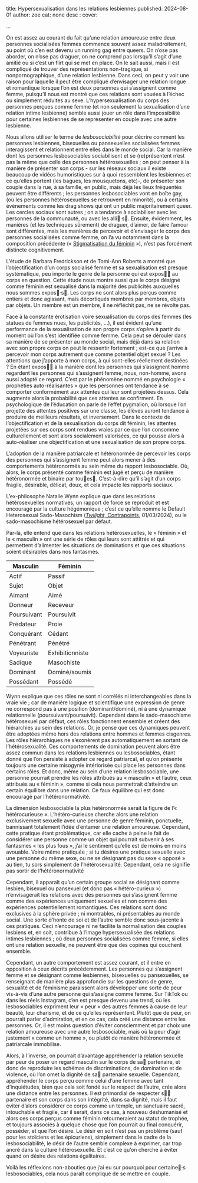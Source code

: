 title: Hypersexualisation dans les relations lesbiennes
published: 2024-08-01
author: zoe
cat: none
desc : 
cover: 

...



On est assez au courant du fait qu’une relation amoureuse entre deux personnes
socialisées femmes commence souvent assez maladroitement, au point où c’en est
devenu un running gag entre queers. On n’ose pas aborder, on n’ose pas draguer, on
ne comprend pas lorsqu’il s’agit d’une amitié ou si c’est un flirt qui se met en place. On
le sait aussi, mais il est compliqué de trouver des représentations non-tragique, si nonpornographique,
d’une relation lesbienne. Dans ceci, on peut y voir une raison pour
laquelle il peut être compliqué d’envisager une relation longue et romantique lorsque
l’on est deux personnes qui s’assignent comme femme, puisqu’il nous est montré que
ces relations sont vouées à l’échec ou simplement réduites au sexe. L’hypersexualisation
du corps des personnes perçues comme femme (et non seulement la sexualisation d’une
relation intime lesbienne) semble aussi jouer un rôle dans l’impossibilité pour certaines
lesbiennes de se représenter en couple avec une autre lesbienne.


Nous allons utiliser le terme de *lesbosociabilité* pour décrire comment les
personnes lesbiennes, bisexuelles ou pansexuelles socialisées femmes interagissent et
relationnent entre elles dans le monde social. Car la manière dont les personnes
lesbosociables sociabilisent et se (re)présentent n’est pas la même que celle des
personnes hétérosexuelles ; on peut penser à la manière de présenter son corps - sur les
réseaux sociaux il existe beaucoup de vidéos humoristiques sur à quoi ressemblent les
lesbiennes et ce qu’elles portent (les bagues, les mousquetons, etc)-, de présenter son
couple dans la rue, à sa famille, en public, mais déjà les lieux fréquentés peuvent être
différents ; les personnes lesbosociables vont en boîte gay, (où les personnes
hétérosexuelles se retrouvent en minorité), ou à certains événements comme les drag
shows qui ont un public majoritairement queer. Les cercles sociaux sont autres ; on a
tendance à sociabiliser avec les personnes de la communauté, ou avec les alli󱤠·s󵜀.
Ensuite, évidemment, les manières (et les techniques sûrement) de draguer,
d’aimer, de faire l’amour sont différentes, mais les manières de percevoir et d’envisager
le corps des personnes socialisées comme femme, on l’a vu notamment dans la
composition précédente (« [Stigmatisation du féminin](stigmatisation_du_feminin) »), n’est pas
forcément distincte cognitivement.

L’étude de Barbara Fredrickson et de Tomi-Ann Roberts a montré que
l’objectification d’un corps socialisé femme et sa sexualisation est presque systématique,
peu importe le genre de la personne qui est expos󱤠󵜀 au corps en question.
Cette étude nous montre aussi que le corps désigné comme féminin est sexualisé
dans la majorité des publicités auxquelles nous sommes expos󱤠·s󵜀. Les corps ne sont
alors plus perçus comme entiers et donc agissant, mais décortiqués membres par
membres, objets par objets. Un membre est un membre, il ne réfléchit pas, ne se révolte
pas.

Face à la constante érotisation voire sexualisation du corps des femmes (les
statues de femmes nues, les publicités, …), il est évident qu’une performance de la
sexualisation de son propre corps s’opère à partir du moment où l’on s’est identifiée
comme femme. Cela peut se dérouler dans sa manière de se présenter au monde social,
mais déjà dans sa relation avec son propre corps on peut le ressentir fortement ; est-ce
que j’arrive à percevoir mon corps autrement que comme potentiel objet sexuel ? Les
attentions que j’apporte à mon corps, à qui sont-elles réellement destinées ? En étant
expos󱤠󵜀 à la manière dont les personnes qui s’assignent homme regardent les
personnes qui s’assignent femme, nous, non-homme, avons aussi adopté ce regard.
C’est par le phénomène nommé en psychologie « prophéties auto-réalisantes » que les
personnes ont tendance à se comporter conformément aux attentes qui leur sont
projetées dessus. Cela augmente alors la probabilité que ces attentes se confirment. En
psychologique de l’éducation on parle de l’effet pygmalion, où lorsque l’on projette des
attentes positives sur une classe, les élèves auront tendance à produire de meilleurs
résultats, et inversement. Dans le contexte de l’objectification et de la sexualisation du
corps dit féminin, les attentes projetées sur ces corps sont rendues vraies par ce que l’on
consomme culturellement et sont alors socialement valorisées, ce qui pousse alors à
auto-réaliser une objectification et une sexualisation de son propre corps.

L’adoption de la manière patriarcale et hétéronormée de percevoir les corps des
personnes qui s’assignent femme peut alors mener à des comportements hétéronormés
au sein même du rapport lesbosociable. Où, alors, le corps présenté comme féminin est
jugé et perçu de manière hétéronormée et binaire par tou󴟀es󵜀. C’est-à-dire qu’il s’agit
d’un corps fragile, désirable, délicat, doux, et cela impacte les rapports sociaux.

L’ex-philosophe Natalie Wynn explique que dans les relations hétérosexuelles
normatives, un rapport de force se reproduit et est encouragé par la culture
hégémonique ; c’est ce qu’elle nomme le Default Heterosexual Sado-Masochism
([*Twilight*, Contrapoints](https://www.youtube.com/watch?v=bqloPw5wp48), 01/03/2024), ou le sado-masochisme hétérosexuel
par défaut.


Par-là, elle entend que dans les relations hétérosexuelles, le « féminin » et le
« masculin » ont une série de rôles qui leurs sont attitrés et qui permettent d’alimenter
les situations de dominations et que ces situations soient désirables dans nos fantasmes.




| Masculin | Féminin |
|------------------|-----------------|
| Actif            | Passif          |
| Sujet            | Objet           |
| Aimant           | Aimé            |
| Donneur          | Receveur        |
| Poursuivant      | Poursuivit      |
| Prédateur        | Proie           |
| Conquérant       | Cédant          |
| Pénétrant        | Pénétré         |
| Voyeuriste       | Exhibitionniste |
| Sadique          | Masochiste      |
| Dominant         | Dominé/soumis   |
| Possédant        | Possédé         |

Wynn explique que ces rôles ne sont ni corrélés ni interchangeables dans la vraie
vie ; car de manière logique et scientifique une expression de genre ne correspond pas
à une position (dominant/dominé), ni à une dynamique relationnelle
(poursuivant/poursuivit). Cependant dans le sado-masochisme hétérosexuel par défaut,
ces rôles fonctionnent ensemble et créent des hiérarchies au sein des relations.
Or, je pense que ces dynamiques peuvent être adoptées même hors des relations
entre hommes et femmes cisgenres. Les rôles hiérarchiques ne s’exonèrent pas
automatiquement en sortant de l’hétérosexualité. Ces comportements de domination
peuvent alors être assez commun dans les relations lesbiennes ou lesbosociables, étant
donné que l’on persiste à adopter ce regard patriarcal, et qu’on présente toujours une
certaine misogynie intériorisée qui place les personnes dans certains rôles. Et donc,
même au sein d’une relation lesbosociable, une personne pourrait prendre les rôles
attribués au « masculin » et l’autre, ceux attribués au « féminin », comme si cela nous
permettrait d’atteindre un certain équilibre dans une relation. Ce faux équilibre qui est
donc encouragé par l’hétéronormativité.


La dimension lesbosociable la plus hétéronormée serait la figure de l’« hétérocurieuse
». L’hétéro-curieuse cherche alors une relation exclusivement sexuelle avec
une personne de genre féminin, ponctuelle, bannissant totalement l’idée d’entamer une
relation amoureuse. Cependant, cette pratique étant problématique, car elle cache à
peine le fait de considérer une personne comme un objet qui pourrait subvenir à ses
fantasmes « les plus fous », j’ai le sentiment qu’elle est de moins en moins avouable.
Voire même pratiquée ; si tu désires une pratique sexuelle avec une personne du même
sexe, ou ne se désignant pas du sexe « opposé » au tien, tu sors simplement de
l’hétérosexualité. Cependant, cela ne signifie pas sortir de l’hétéronormativité

Cependant, il apparaît qu’un certain groupe social se désignant comme lesbien,
bisexuel ou pansexuel (et donc pas « hétéro-curieux ») n’envisagerait les relations avec
des personnes qui s’assignent femme comme des expériences uniquement sexuelles et
non comme des expériences potentiellement romantiques. Ces relations sont donc
exclusives à la sphère privée ; ni montrables, ni présentables au monde social. Une sorte
d’honte de soi et de l’autre semble donc sous-jacente à ces pratiques. Ceci n’encourage
ni ne facilite la normalisation des couples lesbiens et, en soit, contribue à l’image
hypersexualisée des relations intimes lesbiennes ; où deux personnes socialisées comme
femme, si elles ont une relation sexuelle, ne peuvent être que des copines qui couchent
ensemble.

Cependant, un autre comportement est assez courant, et il entre en opposition
à ceux décrits précédemment. Les personnes qui s’assignent femme et se désignant
comme lesbiennes, bisexuelles ou pansexuelles, se renseignant de manière plus
approfondie sur les questions de genre, sexualité et de féminisme paraissent alors
développer une sorte de peur vis-à-vis d’une autre personne qui s’assigne comme
femme. Sur TikTok ou dans les réels Instagram, c’en est presque devenu une trend, où
les lesbosociables expriment leur « peur » des autres femmes à cause de leur beauté, leur
charisme, et de ce qu’elles représentent. Plutôt que de peur, on pourrait parler
d’admiration, et en ce cas, cela créé une distance entre les personnes. Or, il est moins
question d’éviter consciemment et par choix une relation amoureuse avec une autre
lesbosociable, mais où la peur d’agir justement « comme un homme », ou plutôt de
manière hétéronormée et patriarcale immobilise.


Alors, à l’inverse, on pourrait d’avantage appréhender la relation sexuelle par
peur de poser un regard masculin sur le corps de sa󵜀 partenaire, et donc de reproduire
les schémas de discriminations, de domination et de violence, où l’on omet la dignité
de sa󵜀 partenaire sexuelle. Cependant, appréhender le corps perçu comme celui d’une
femme avec tant d’inquiétudes, bien que cela soit fondé sur le respect de l’autre, crée
alors une distance entre les personnes. Il est primordial de respecter s󳤰󵜀 partenaire et
son corps dans son intégrité, dans sa dignité, mais il faut éviter d’alors considérer ce
corps comme un temple, un sanctuaire sacré, intouchable et fragile, car il serait, dans
ce cas, à nouveau déshumanisé et alors ces corps perçus comme féminin retourneraient
au statut de trophée, et toujours associés à quelque chose que l’on pourrait au final
conquérir, posséder, et que l’on désire. Le désir en soit n’est pas un problème (sauf pour
les stoïciens et les épicuriens), simplement dans le cadre de la lesbosociabilité, le désir
de l’autre semble complexe à exprimer, car trop ancré dans la culture hétérosexuelle. Et
c’est ce qu’on cherche à éviter quand on désire des relations égalitaires.


Voilà les réflexions non-abouties que j’ai eu sur pourquoi pour certaine󵜀·s
lesbosociables, cela nous paraît compliqué de se mettre en couple.

